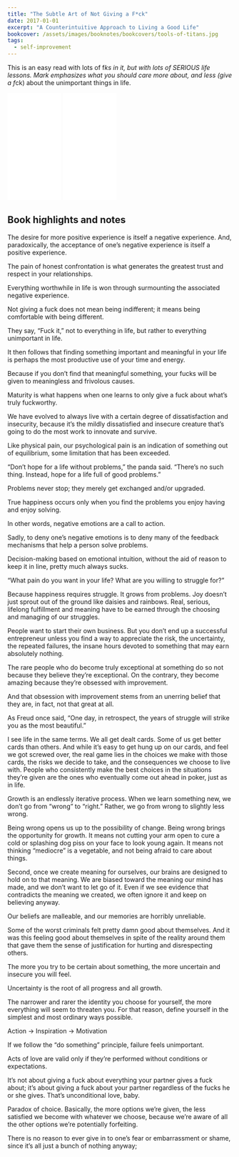 ```yaml
---
title: "The Subtle Art of Not Giving a F*ck"
date: 2017-01-01
excerpt: "A Counterintuitive Approach to Living a Good Life"
bookcover: /assets/images/booknotes/bookcovers/tools-of-titans.jpg
tags:
  - self-improvement
---
```


This is an easy read with lots of f*ks in it, but with lots of SERIOUS life lessons. Mark emphasizes what you should care
more about, and less (give a f*ck) about the unimportant things in life. 

<iframe style="width:120px;height:240px;" marginwidth="0" marginheight="0" scrolling="no" frameborder="0" src="//ws-na.amazon-adsystem.com/widgets/q?ServiceVersion=20070822&OneJS=1&Operation=GetAdHtml&MarketPlace=US&source=ac&ref=qf_sp_asin_til&ad_type=product_link&tracking_id=adrianmatei.me-20&marketplace=amazon&region=US&placement=B019MMUA8S&asins=B019MMUA8S&linkId=9d59b4af671349eaec1474441d3005cf&show_border=true&link_opens_in_new_window=true&price_color=333333&title_color=0066c0&bg_color=ffffff">
     </iframe>
<iframe style="width:120px;height:240px;" marginwidth="0" marginheight="0" scrolling="no" frameborder="0" src="//ws-eu.amazon-adsystem.com/widgets/q?ServiceVersion=20070822&OneJS=1&Operation=GetAdHtml&MarketPlace=DE&source=ac&ref=qf_sp_asin_til&ad_type=product_link&tracking_id=adrianmatei.me-21&marketplace=amazon&region=DE&placement=B019MMUA8S&asins=B019MMUA8S&linkId=1ddb6bfaab0e1b2f2f47ce3812b45309&show_border=true&link_opens_in_new_window=true&price_color=333333&title_color=0066c0&bg_color=ffffff">
    </iframe>     
 
## Book highlights and notes

The desire for more positive experience is itself a negative experience. And, paradoxically, the acceptance of one’s negative experience is itself a positive experience.

The pain of honest confrontation is what generates the greatest trust and respect in your relationships.
                
Everything worthwhile in life is won through surmounting the associated negative experience.
                
Not giving a fuck does not mean being indifferent; it means being comfortable with being different.
                
They say, “Fuck it,” not to everything in life, but rather to everything unimportant in life.
                
It then follows that finding something important and meaningful in your life is perhaps the most productive use of your time and energy.
                
Because if you don’t find that meaningful something, your fucks will be given to meaningless and frivolous causes.
                
Maturity is what happens when one learns to only give a fuck about what’s truly fuckworthy.
                
We have evolved to always live with a certain degree of dissatisfaction and insecurity,
 because it’s the mildly dissatisfied and insecure creature that’s going to do the most work to innovate and survive.
                
Like physical pain, our psychological pain is an indication of something out of equilibrium, some limitation that has been exceeded.

“Don’t hope for a life without problems,” the panda said. “There’s no such thing. Instead, hope for a life full of good problems.”
                
Problems never stop; they merely get exchanged and/or upgraded.
                
True happiness occurs only when you find the problems you enjoy having and enjoy solving.
                
In other words, negative emotions are a call to action.
                
Sadly, to deny one’s negative emotions is to deny many of the feedback mechanisms that help a person solve problems.
                
Decision-making based on emotional intuition, without the aid of reason to keep it in line, pretty much always sucks.
                
“What pain do you want in your life? What are you willing to struggle for?”
                
Because happiness requires struggle. It grows from problems. Joy doesn’t just sprout out of the ground like daisies and rainbows.
 Real, serious, lifelong fulfillment and meaning have to be earned through the choosing and managing of our struggles.
                
People want to start their own business. But you don’t end up a successful entrepreneur unless you find a way to appreciate the risk,
 the uncertainty, the repeated failures, the insane hours devoted to something that may earn absolutely nothing.
                
The rare people who do become truly exceptional at something do so not because they believe they’re exceptional.
 On the contrary, they become amazing because they’re obsessed with improvement.
                
And that obsession with improvement stems from an unerring belief that they are, in fact, not that great at all.
                
As Freud once said, “One day, in retrospect, the years of struggle will strike you as the most beautiful.”
                
I see life in the same terms. We all get dealt cards. Some of us get better cards than others. 
And while it’s easy to get hung up on our cards, and feel we got screwed over,
 the real game lies in the choices we make with those cards, the risks we decide to take, and the consequences we choose to live with.
  People who consistently make the best choices in the situations they’re given are the ones who eventually come out ahead in poker, just as in life.
                
Growth is an endlessly iterative process. When we learn something new, we don’t go from “wrong” to “right.”
 Rather, we go from wrong to slightly less wrong. 
                
Being wrong opens us up to the possibility of change. Being wrong brings the opportunity for growth.
 It means not cutting your arm open to cure a cold or splashing dog piss on your face to look young again.
  It means not thinking “mediocre” is a vegetable, and not being afraid to care about things.
                
Second, once we create meaning for ourselves, our brains are designed to hold on to that meaning.
 We are biased toward the meaning our mind has made, and we don’t want to let go of it.
  Even if we see evidence that contradicts the meaning we created, we often ignore it and keep on believing anyway.
                
Our beliefs are malleable, and our memories are horribly unreliable.
                
Some of the worst criminals felt pretty damn good about themselves. And it was this feeling good about themselves
 in spite of the reality around them that gave them the sense of justification for hurting and disrespecting others.
                
The more you try to be certain about something, the more uncertain and insecure you will feel.
                
Uncertainty is the root of all progress and all growth.
                
The narrower and rarer the identity you choose for yourself, the more everything will seem to threaten you.
 For that reason, define yourself in the simplest and most ordinary ways possible.
                
Action → Inspiration → Motivation
                
If we follow the “do something” principle, failure feels unimportant.
                
Acts of love are valid only if they’re performed without conditions or expectations.
                
It’s not about giving a fuck about everything your partner gives a fuck about; it’s about giving a fuck about your partner regardless of the fucks he or she gives.
 That’s unconditional love, baby.
                
Paradox of choice. Basically, the more options we’re given, the less satisfied we become with whatever we choose,
 because we’re aware of all the other options we’re potentially forfeiting.
                
There is no reason to ever give in to one’s fear or embarrassment or shame, since it’s all just a bunch of nothing anyway;

